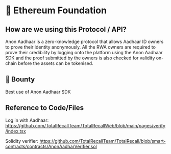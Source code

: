 # :see_no_evil: Ethereum Foundation

## How are we using this Protocol / API?
Anon Aadhaar is a zero-knowledge protocol that allows Aadhaar ID owners to prove their identity anonymously. All the RWA owners are required to prove their credibility by logging onto the platform using the Anon Aadhaar SDK and the proof submitted by the owners is also checked for validity on-chain before the assets can be tokenised. 

## :money_with_wings: Bounty 
Best use of Anon Aadhaar SDK 

## Reference to Code/Files
Log in with Aadhaar: https://github.com/TotalRecallTeam/TotalRecallWeb/blob/main/pages/verify/index.tsx

Solidity verifier: https://github.com/TotalRecallTeam/TotalRecall/blob/smart-contracts/contracts/AnonAadharVerifier.sol
